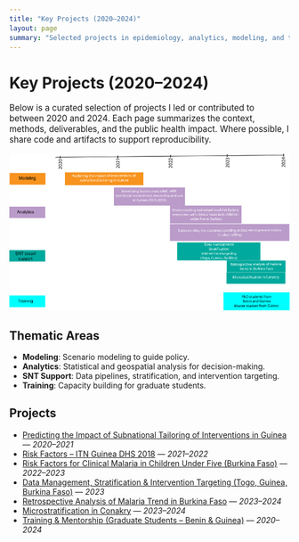 ```yaml
---
title: "Key Projects (2020–2024)"
layout: page
summary: "Selected projects in epidemiology, analytics, modeling, and training."
---
```


# Key Projects (2020–2024)

<p style="font-size:0.95rem;">
Below is a curated selection of projects I led or contributed to between 2020 and 2024. Each page summarizes the context, methods, deliverables, and the public health impact. Where possible, I share code and artifacts to support reproducibility.
</p>

![Timeline for key projects](assets/projects/itn/timeline.png)

## Thematic Areas
- **Modeling**: Scenario modeling to guide policy.
- **Analytics**: Statistical and geospatial analysis for decision-making.
- **SNT Support**: Data pipelines, stratification, and intervention targeting.
- **Training**: Capacity building for graduate students.

## Projects
- [Predicting the Impact of Subnational Tailoring of Interventions in Guinea](subnational-tailoring-guinea.md) — *2020–2021*
- [Risk Factors – ITN Guinea DHS 2018](risk_factors.qmd) — *2021–2022*
- [Risk Factors for Clinical Malaria in Children Under Five (Burkina Faso)](risk-factors-ufive-burkina.md) — *2022–2023*
- [Data Management, Stratification & Intervention Targeting (Togo, Guinea, Burkina Faso)](snt-stratification-targeting.md) — *2023*
- [Retrospective Analysis of Malaria Trend in Burkina Faso](retrospective-trend-burkina.md) — *2023–2024*
- [Microstratification in Conakry](microstratification-conakry.md) — *2023–2024*
- [Training & Mentorship (Graduate Students – Benin & Guinea)](training-mentorship-2020-2024.md) — *2020–2024*
